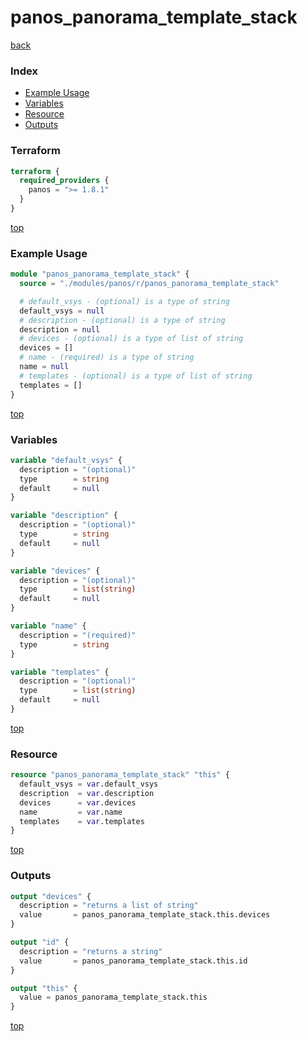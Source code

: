 # panos_panorama_template_stack

[back](../panos.md)

### Index

- [Example Usage](#example-usage)
- [Variables](#variables)
- [Resource](#resource)
- [Outputs](#outputs)

### Terraform

```terraform
terraform {
  required_providers {
    panos = ">= 1.8.1"
  }
}
```

[top](#index)

### Example Usage

```terraform
module "panos_panorama_template_stack" {
  source = "./modules/panos/r/panos_panorama_template_stack"

  # default_vsys - (optional) is a type of string
  default_vsys = null
  # description - (optional) is a type of string
  description = null
  # devices - (optional) is a type of list of string
  devices = []
  # name - (required) is a type of string
  name = null
  # templates - (optional) is a type of list of string
  templates = []
}
```

[top](#index)

### Variables

```terraform
variable "default_vsys" {
  description = "(optional)"
  type        = string
  default     = null
}

variable "description" {
  description = "(optional)"
  type        = string
  default     = null
}

variable "devices" {
  description = "(optional)"
  type        = list(string)
  default     = null
}

variable "name" {
  description = "(required)"
  type        = string
}

variable "templates" {
  description = "(optional)"
  type        = list(string)
  default     = null
}
```

[top](#index)

### Resource

```terraform
resource "panos_panorama_template_stack" "this" {
  default_vsys = var.default_vsys
  description  = var.description
  devices      = var.devices
  name         = var.name
  templates    = var.templates
}
```

[top](#index)

### Outputs

```terraform
output "devices" {
  description = "returns a list of string"
  value       = panos_panorama_template_stack.this.devices
}

output "id" {
  description = "returns a string"
  value       = panos_panorama_template_stack.this.id
}

output "this" {
  value = panos_panorama_template_stack.this
}
```

[top](#index)